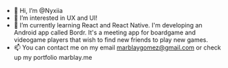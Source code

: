 - 👋 Hi, I’m @Nyxiia
- 👀 I’m interested in UX and UI!
- 🌱 I’m currently learning React and React Native. I'm developing an Android app called Bordr. It's a meeting app for boardgame and videogame players that wish to find new friends to play new games.
- 📫 You can contact me on my email marblaygomez@gmail.com or check up my portfolio marblay.me

<!---
Nyxiia/Nyxiia is a ✨ special ✨ repository because its `README.md` (this file) appears on your GitHub profile.
You can click the Preview link to take a look at your changes.
--->
